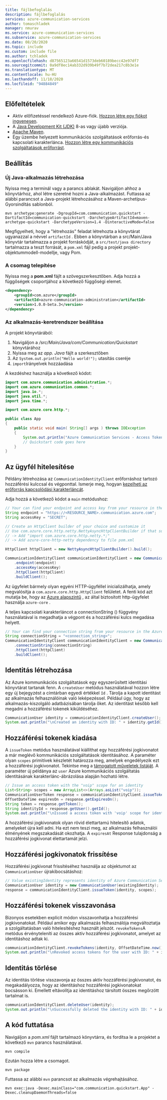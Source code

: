 ```yaml
---
title: fájlbefoglalás
description: fájlbefoglalás
services: azure-communication-services
author: tomaschladek
manager: nmurav
ms.service: azure-communication-services
ms.subservice: azure-communication-services
ms.date: 08/20/2020
ms.topic: include
ms.custom: include file
ms.author: tchladek
ms.openlocfilehash: d87565123a66541d1573deb60189becc42e97df7
ms.sourcegitcommit: 0a9df8ec14ab332d939b49f7b72dea217c8b3e1e
ms.translationtype: MT
ms.contentlocale: hu-HU
ms.lasthandoff: 11/18/2020
ms.locfileid: "94884849"
---
```

## <a name="prerequisites"></a>Előfeltételek

- Aktív előfizetéssel rendelkező Azure-fiók. [Hozzon létre egy fiókot ingyenesen](https://azure.microsoft.com/free/?WT.mc_id=A261C142F).
- A [Java Development Kit (JDK)](https://docs.microsoft.com/java/azure/jdk/?view=azure-java-stable&preserve-view=true) 8-as vagy újabb verziója.
- [Apache Maven](https://maven.apache.org/download.cgi).
- Egy üzembe helyezett kommunikációs szolgáltatások erőforrás-és kapcsolati karakterlánca. [Hozzon létre egy kommunikációs szolgáltatások erőforrást](../create-communication-resource.md).

## <a name="setting-up"></a>Beállítás

### <a name="create-a-new-java-application"></a>Új Java-alkalmazás létrehozása

Nyissa meg a terminál vagy a parancs ablakát. Navigáljon ahhoz a könyvtárhoz, ahol létre szeretné hozni a Java-alkalmazást. Futtassa az alábbi parancsot a Java-projekt létrehozásához a Maven-archetípus-Gyorsindítás sablonból.

```console
mvn archetype:generate -DgroupId=com.communication.quickstart -DartifactId=communication-quickstart -DarchetypeArtifactId=maven-archetype-quickstart -DarchetypeVersion=1.4 -DinteractiveMode=false
```

Megfigyelheti, hogy a "létrehozás" feladat létrehozta a könyvtárat ugyanazzal a névvel `artifactId` . Ebben a könyvtárban a src/Main/Java könyvtár tartalmazza a projekt forráskódját, a `src/test/java directory` tartalmazza a teszt forrását, a `pom.xml` fájl pedig a projekt projekt-objektummodell-modellje, vagy Pom.

### <a name="install-the-package"></a>A csomag telepítése

Nyissa meg a **pom.xml** fájlt a szövegszerkesztőben. Adja hozzá a függőségek csoportjához a következő függőségi elemet.

```xml
<dependency>
    <groupId>com.azure</groupId>
    <artifactId>azure-communication-administration</artifactId>
    <version>1.0.0-beta.3</version> 
</dependency>
```

### <a name="set-up-the-app-framework"></a>Az alkalmazás-keretrendszer beállítása

A projekt könyvtárából:

1. Navigáljon a */src/Main/Java/com/Communication/Quickstart* könyvtárához
1. Nyissa meg az *app. Java* fájlt a szerkesztőben
1. Az `System.out.println("Hello world!");` utasítás cseréje
1. `import`Irányelvek hozzáadása

A kezdéshez használja a következő kódot:

```java
import com.azure.communication.administration.*;
import com.azure.communication.common.*;
import java.io.*;
import java.util.*;
import java.time.*;

import com.azure.core.http.*;

public class App
{
    public static void main( String[] args ) throws IOException
    {
        System.out.println("Azure Communication Services - Access Tokens Quickstart");
        // Quickstart code goes here
    }
}
```

## <a name="authenticate-the-client"></a>Az ügyfél hitelesítése

Példány létrehozása az `CommunicationIdentityClient` erőforráshoz tartozó hozzáférési kulccsal és végponttal. Ismerje meg, hogyan [kezelheti az erőforrás kapcsolódási karakterláncát](../create-communication-resource.md#store-your-connection-string).

Adja hozzá a következő kódot a `main` metódushoz:

```java
// Your can find your endpoint and access key from your resource in the Azure Portal
String endpoint = "https://<RESOURCE_NAME>.communication.azure.com";
String accessKey = "SECRET";

// Create an HttpClient builder of your choice and customize it
// Use com.azure.core.http.netty.NettyAsyncHttpClientBuilder if that suits your needs
// -> Add "import com.azure.core.http.netty.*;"
// -> Add azure-core-http-netty dependency to file pom.xml

HttpClient httpClient = new NettyAsyncHttpClientBuilder().build();

CommunicationIdentityClient communicationIdentityClient = new CommunicationIdentityClientBuilder()
    .endpoint(endpoint)
    .accessKey(accessKey)
    .httpClient(httpClient)
    .buildClient();
```

Az ügyfelet bármely olyan egyéni HTTP-ügyféllel inicializálhatja, amely megvalósítja a `com.azure.core.http.HttpClient` felületet. A fenti kód azt mutatja be, hogy az [Azure alapszintű](https://docs.microsoft.com/java/api/overview/azure/core-http-netty-readme?view=azure-java-stable&preserve-view=true) , az által biztosított http-ügyfelet használja `azure-core` .

A teljes kapcsolati karakterláncot a connectionString () függvény használatával is megadhatja a végpont és a hozzáférési kulcs megadása helyett. 
```java
// Your can find your connection string from your resource in the Azure Portal
String connectionString = "<connection_string>";
CommunicationIdentityClient communicationIdentityClient = new CommunicationIdentityClientBuilder()
    .connectionString(connectionString)
    .httpClient(httpClient)
    .buildClient();
```

## <a name="create-an-identity"></a>Identitás létrehozása

Az Azure kommunikációs szolgáltatások egy egyszerűsített identitási könyvtárat tartanak fenn. A `createUser` metódus használatával hozzon létre egy új bejegyzést a címtárban egyedi értékkel `Id` . Tárolja a kapott identitást az alkalmazás felhasználóinak való leképezéssel. Például úgy, hogy az alkalmazás-kiszolgáló adatbázisában tárolja őket. Az identitást később kell megadni a hozzáférési tokenek kiküldéséhez.

```java
CommunicationUser identity = communicationIdentityClient.createUser();
System.out.println("\nCreated an identity with ID: " + identity.getId());
```

## <a name="issue-access-tokens"></a>Hozzáférési tokenek kiadása

A `issueToken` metódus használatával kiállíthat egy hozzáférési jogkivonatot a már meglévő kommunikációs szolgáltatások identitásához. A paraméter olyan `scopes` primitívek készletét határozza meg, amelyek engedélyezik ezt a hozzáférési jogkivonatot. Tekintse meg a [támogatott műveletek listáját](../../concepts/authentication.md). A paraméter új példánya az `user` Azure kommunikációs szolgáltatás identitásának karakterlánc-ábrázolása alapján hozható létre.

```java
// Issue an access token with the "voip" scope for an identity
List<String> scopes = new ArrayList<>(Arrays.asList("voip"));
CommunicationUserToken response = communicationIdentityClient.issueToken(identity, scopes);
OffsetDateTime expiresOn = response.getExpiresOn();
String token = response.getToken();
String identityId = response.getUser().getId();
System.out.println("\nIssued a access token with 'voip' scope for identity with ID: " + identityId + ": " + token);
```

A hozzáférési jogkivonatok olyan rövid élettartamú hitelesítő adatok, amelyeket újra kell adni. Ha ezt nem teszi meg, az alkalmazás felhasználói élményének megszakadását okozhatja. A `expiresAt` Response tulajdonság a hozzáférési jogkivonat élettartamát jelzi.

## <a name="refresh-access-tokens"></a>Hozzáférési jogkivonatok frissítése

Hozzáférési jogkivonat frissítéséhez használja az objektumot az `CommunicationUser` újrakibocsátáshoz:

```java  
// Value existingIdentity represents identity of Azure Communication Services stored during identity creation
CommunicationUser identity = new CommunicationUser(existingIdentity);
response = communicationIdentityClient.issueToken(identity, scopes);
```

## <a name="revoke-access-tokens"></a>Hozzáférési tokenek visszavonása

Bizonyos esetekben explicit módon visszavonhatja a hozzáférési jogkivonatokat. Például amikor egy alkalmazás felhasználója megváltoztatja a szolgáltatásban való hitelesítéshez használt jelszót. `revokeTokens`A metódus érvényteleníti az összes aktív hozzáférési jogkivonatot, amelyet az identitáshoz adtak ki.

```java  
communicationIdentityClient.revokeTokens(identity, OffsetDateTime.now());
System.out.println("\nRevoked access tokens for the user with ID: " + identity.getId());
```

## <a name="delete-an-identity"></a>Identitás törlése

Az identitás törlése visszavonja az összes aktív hozzáférési jogkivonatot, és megakadályozza, hogy az identitáshoz hozzáférési jogkivonatokat bocsásson ki. Emellett eltávolítja az identitáshoz társított összes megőrzött tartalmat is.

```java
communicationIdentityClient.deleteUser(identity);
System.out.println("\nSuccessfully deleted the identity with ID: " + identity.getId());
```

## <a name="run-the-code"></a>A kód futtatása

Navigáljon a *pom.xml* fájlt tartalmazó könyvtárra, és fordítsa le a projektet a következő `mvn` parancs használatával.

```console
mvn compile
```

Ezután hozza létre a csomagot.

```console
mvn package
```

Futtassa az alábbi `mvn` parancsot az alkalmazás végrehajtásához.

```console
mvn exec:java -Dexec.mainClass="com.communication.quickstart.App" -Dexec.cleanupDaemonThreads=false
```
